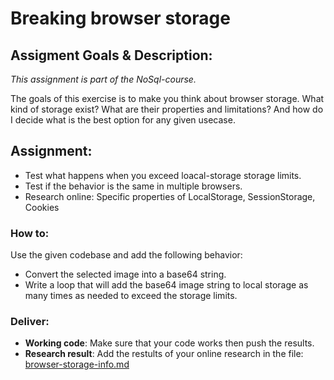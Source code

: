 # Breaking browser storage


## Assigment Goals & Description:

*This assignment is part of the NoSql-course.*

The goals of this exercise is to make you think about browser storage.
What kind of storage exist? What are their properties and limitations? And how do I decide what is the best option for any given usecase.  

## Assignment:

- Test what happens when you exceed loacal-storage storage limits.
- Test if the behavior is the same in multiple browsers.
- Research online: Specific properties of LocalStorage, SessionStorage, Cookies

### How to:

Use the given codebase and add the following behavior:
- Convert the selected image into a base64 string.
- Write a loop that will add the base64 image string to local storage as many times as needed to exceed the storage limits.

### Deliver:

- **Working code**: Make sure that your code works then push the results.
- **Research result**: Add the restults of your online research in the file: [browser-storage-info.md](/browser-storage-info)



